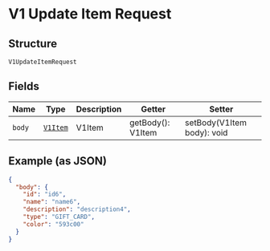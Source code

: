 
# V1 Update Item Request

## Structure

`V1UpdateItemRequest`

## Fields

| Name | Type | Description | Getter | Setter |
|  --- | --- | --- | --- | --- |
| `body` | [`V1Item`](/doc/models/v1-item.md) | V1Item | getBody(): V1Item | setBody(V1Item body): void |

## Example (as JSON)

```json
{
  "body": {
    "id": "id6",
    "name": "name6",
    "description": "description4",
    "type": "GIFT_CARD",
    "color": "593c00"
  }
}
```

